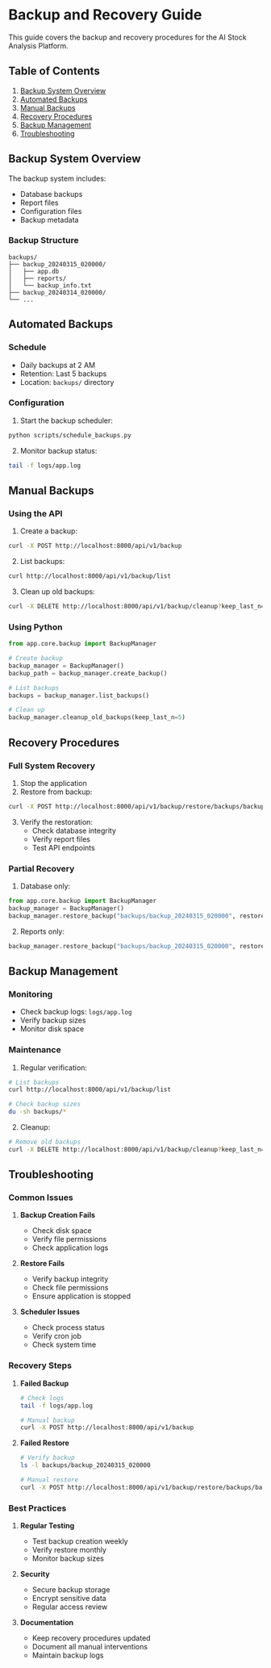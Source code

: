 # Backup and Recovery Guide

This guide covers the backup and recovery procedures for the AI Stock Analysis Platform.

## Table of Contents
1. [Backup System Overview](#backup-system-overview)
2. [Automated Backups](#automated-backups)
3. [Manual Backups](#manual-backups)
4. [Recovery Procedures](#recovery-procedures)
5. [Backup Management](#backup-management)
6. [Troubleshooting](#troubleshooting)

## Backup System Overview

The backup system includes:
- Database backups
- Report files
- Configuration files
- Backup metadata

### Backup Structure
```
backups/
├── backup_20240315_020000/
│   ├── app.db
│   ├── reports/
│   └── backup_info.txt
├── backup_20240314_020000/
└── ...
```

## Automated Backups

### Schedule
- Daily backups at 2 AM
- Retention: Last 5 backups
- Location: `backups/` directory

### Configuration
1. Start the backup scheduler:
```bash
python scripts/schedule_backups.py
```

2. Monitor backup status:
```bash
tail -f logs/app.log
```

## Manual Backups

### Using the API
1. Create a backup:
```bash
curl -X POST http://localhost:8000/api/v1/backup
```

2. List backups:
```bash
curl http://localhost:8000/api/v1/backup/list
```

3. Clean up old backups:
```bash
curl -X DELETE http://localhost:8000/api/v1/backup/cleanup?keep_last_n=5
```

### Using Python
```python
from app.core.backup import BackupManager

# Create backup
backup_manager = BackupManager()
backup_path = backup_manager.create_backup()

# List backups
backups = backup_manager.list_backups()

# Clean up
backup_manager.cleanup_old_backups(keep_last_n=5)
```

## Recovery Procedures

### Full System Recovery
1. Stop the application
2. Restore from backup:
```bash
curl -X POST http://localhost:8000/api/v1/backup/restore/backups/backup_20240315_020000
```

3. Verify the restoration:
   - Check database integrity
   - Verify report files
   - Test API endpoints

### Partial Recovery
1. Database only:
```python
from app.core.backup import BackupManager
backup_manager = BackupManager()
backup_manager.restore_backup("backups/backup_20240315_020000", restore_reports=False)
```

2. Reports only:
```python
backup_manager.restore_backup("backups/backup_20240315_020000", restore_database=False)
```

## Backup Management

### Monitoring
- Check backup logs: `logs/app.log`
- Verify backup sizes
- Monitor disk space

### Maintenance
1. Regular verification:
```bash
# List backups
curl http://localhost:8000/api/v1/backup/list

# Check backup sizes
du -sh backups/*
```

2. Cleanup:
```bash
# Remove old backups
curl -X DELETE http://localhost:8000/api/v1/backup/cleanup?keep_last_n=5
```

## Troubleshooting

### Common Issues

1. **Backup Creation Fails**
   - Check disk space
   - Verify file permissions
   - Check application logs

2. **Restore Fails**
   - Verify backup integrity
   - Check file permissions
   - Ensure application is stopped

3. **Scheduler Issues**
   - Check process status
   - Verify cron job
   - Check system time

### Recovery Steps

1. **Failed Backup**
   ```bash
   # Check logs
   tail -f logs/app.log
   
   # Manual backup
   curl -X POST http://localhost:8000/api/v1/backup
   ```

2. **Failed Restore**
   ```bash
   # Verify backup
   ls -l backups/backup_20240315_020000
   
   # Manual restore
   curl -X POST http://localhost:8000/api/v1/backup/restore/backups/backup_20240315_020000
   ```

### Best Practices

1. **Regular Testing**
   - Test backup creation weekly
   - Verify restore monthly
   - Monitor backup sizes

2. **Security**
   - Secure backup storage
   - Encrypt sensitive data
   - Regular access review

3. **Documentation**
   - Keep recovery procedures updated
   - Document all manual interventions
   - Maintain backup logs 